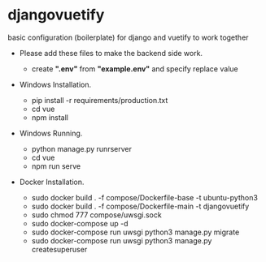 # djangovuetify
basic configuration (boilerplate) for django and vuetify to work together

* Please add these files to make the backend side work.
  * create **".env"** from **"example.env"** and specify replace value

* Windows Installation.
  * pip install -r requirements/production.txt
  * cd vue
  * npm install

* Windows Running.
  * python manage.py runrserver
  * cd vue
  * npm run serve

* Docker Installation.
  * sudo docker build . -f compose/Dockerfile-base -t ubuntu-python3
  * sudo docker build . -f compose/Dockerfile-main -t djangovuetify
  * sudo chmod 777 compose/uwsgi.sock
  * sudo docker-compose up -d
  * sudo docker-compose run uwsgi python3 manage.py migrate
  * sudo docker-compose run uwsgi python3 manage.py createsuperuser
